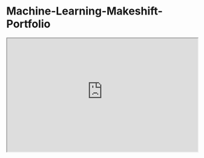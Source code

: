 # Machine-Learning-Makeshift-Portfolio

<iframe
  src="https://raw.githubusercontent.com/rajtum/Machine-Learning-Makeshift-Portfolio/master/test.html"
  style="width:100%; height:300px;"
></iframe>
